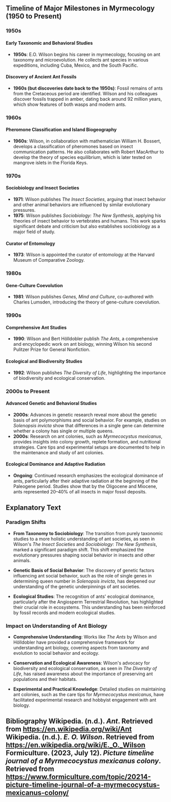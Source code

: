 ## Timeline of Major Milestones in Myrmecology (1950 to Present)

### 1950s

#### Early Taxonomic and Behavioral Studies
- **1950s**: E.O. Wilson begins his career in myrmecology, focusing on ant taxonomy and microevolution. He collects ant species in various expeditions, including Cuba, Mexico, and the South Pacific.

#### Discovery of Ancient Ant Fossils
- **1960s (but discoveries date back to the 1950s)**: Fossil remains of ants from the Cretaceous period are identified. Wilson and his colleagues discover fossils trapped in amber, dating back around 92 million years, which show features of both wasps and modern ants.

### 1960s

#### Pheromone Classification and Island Biogeography
- **1960s**: Wilson, in collaboration with mathematician William H. Bossert, develops a classification of pheromones based on insect communication patterns. He also collaborates with Robert MacArthur to develop the theory of species equilibrium, which is later tested on mangrove islets in the Florida Keys.

### 1970s

#### Sociobiology and Insect Societies
- **1971**: Wilson publishes *The Insect Societies*, arguing that insect behavior and other animal behaviors are influenced by similar evolutionary pressures.
- **1975**: Wilson publishes *Sociobiology: The New Synthesis*, applying his theories of insect behavior to vertebrates and humans. This work sparks significant debate and criticism but also establishes sociobiology as a major field of study.

#### Curator of Entomology
- **1973**: Wilson is appointed the curator of entomology at the Harvard Museum of Comparative Zoology.

### 1980s

#### Gene-Culture Coevolution
- **1981**: Wilson publishes *Genes, Mind and Culture*, co-authored with Charles Lumsden, introducing the theory of gene-culture coevolution.

### 1990s

#### Comprehensive Ant Studies
- **1990**: Wilson and Bert Hölldobler publish *The Ants*, a comprehensive and encyclopedic work on ant biology, winning Wilson his second Pulitzer Prize for General Nonfiction.

#### Ecological and Biodiversity Studies
- **1992**: Wilson publishes *The Diversity of Life*, highlighting the importance of biodiversity and ecological conservation.

### 2000s to Present

#### Advanced Genetic and Behavioral Studies
- **2000s**: Advances in genetic research reveal more about the genetic basis of ant polymorphisms and social behavior. For example, studies on *Solenopsis invicta* show that differences in a single gene can determine whether a colony has single or multiple queens.
- **2000s**: Research on ant colonies, such as *Myrmecocystus mexicanus*, provides insights into colony growth, replete formation, and nutritional strategies. Care tips and experimental setups are documented to help in the maintenance and study of ant colonies.

#### Ecological Dominance and Adaptive Radiation
- **Ongoing**: Continued research emphasizes the ecological dominance of ants, particularly after their adaptive radiation at the beginning of the Paleogene period. Studies show that by the Oligocene and Miocene, ants represented 20–40% of all insects in major fossil deposits.

## Explanatory Text

### Paradigm Shifts

- **From Taxonomy to Sociobiology**: The transition from purely taxonomic studies to a more holistic understanding of ant societies, as seen in Wilson's *The Insect Societies* and *Sociobiology: The New Synthesis*, marked a significant paradigm shift. This shift emphasized the evolutionary pressures shaping social behavior in insects and other animals.

- **Genetic Basis of Social Behavior**: The discovery of genetic factors influencing ant social behavior, such as the role of single genes in determining queen number in *Solenopsis invicta*, has deepened our understanding of the genetic underpinnings of ant societies.

- **Ecological Studies**: The recognition of ants' ecological dominance, particularly after the Angiosperm Terrestrial Revolution, has highlighted their crucial role in ecosystems. This understanding has been reinforced by fossil records and modern ecological studies.

### Impact on Understanding of Ant Biology

- **Comprehensive Understanding**: Works like *The Ants* by Wilson and Hölldobler have provided a comprehensive framework for understanding ant biology, covering aspects from taxonomy and evolution to social behavior and ecology.

- **Conservation and Ecological Awareness**: Wilson's advocacy for biodiversity and ecological conservation, as seen in *The Diversity of Life*, has raised awareness about the importance of preserving ant populations and their habitats.

- **Experimental and Practical Knowledge**: Detailed studies on maintaining ant colonies, such as the care tips for *Myrmecocystus mexicanus*, have facilitated experimental research and hobbyist engagement with ant biology.

## Bibliography Wikipedia. (n.d.). *Ant*. Retrieved from https://en.wikipedia.org/wiki/Ant Wikipedia. (n.d.). *E. O. Wilson*. Retrieved from https://en.wikipedia.org/wiki/E._O._Wilson Formiculture. (2023, July 12). *Picture timeline journal of a Myrmecocystus mexicanus colony*. Retrieved from https://www.formiculture.com/topic/20214-picture-timeline-journal-of-a-myrmecocystus-mexicanus-colony/
